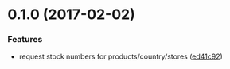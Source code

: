 <a name="0.1.0"></a>
# 0.1.0 (2017-02-02)


### Features

* request stock numbers for products/country/stores ([ed41c92](https://github.com/Ephigenia/ikea-availability-checker/commit/ed41c92))



